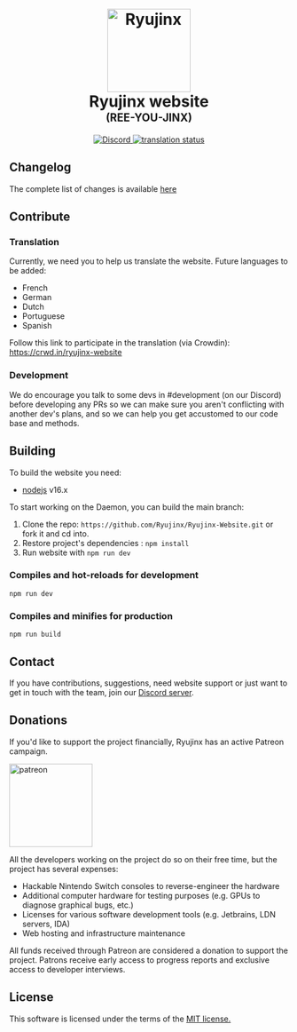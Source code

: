 <h1 style="text-align:center">
  <br>
  <a href="https://ryujinx.org/"><img src="https://i.imgur.com/WcCj6Rt.png" alt="Ryujinx" width="150"></a>
  <br>
  <b>Ryujinx website</b>
  <br>
  <sub><sup><b>(REE-YOU-JINX)</b></sup></sub>
  <br>

</h1>

<p style="text-align:center">
    <a href="https://discord.com/invite/VkQYXAZ">
        <img src="https://img.shields.io/discord/410208534861447168?color=5865F2&label=Ryujinx&logo=discord&logoColor=white"
            alt="Discord">
    </a>
    <a title="Crowdin" target="_blank" href="https://crowdin.com/project/ryujinx-website">
        <img src="https://badges.crowdin.net/ryujinx-website/localized.svg" alt="translation status">
    </a>
</p>

## Changelog

The complete list of changes is available [here](CHANGELOG.md)

## Contribute

### Translation 

Currently, we need you to help us translate the website.
Future languages to be added:
- French
- German
- Dutch
- Portuguese
- Spanish

Follow this link to participate in the translation (via Crowdin): https://crwd.in/ryujinx-website

### Development

We do encourage you talk to some devs in #development (on our Discord) before developing any PRs so we can make sure you aren't conflicting with another dev's plans, and so we can help you get accustomed to our code base and methods.

## Building

To build the website you need:

- [nodejs](https://nodejs.org/en/) v16.x

To start working on the Daemon, you can build the main branch:

1. Clone the repo: `https://github.com/Ryujinx/Ryujinx-Website.git` or fork it and cd into.
2. Restore project's dependencies : `npm install`
3. Run website with `npm run dev`

### Compiles and hot-reloads for development

```
npm run dev
```

### Compiles and minifies for production

```
npm run build
```

## Contact

If you have contributions, suggestions, need website support or just want to get in touch with the team, join our [Discord server](https://discord.com/invite/Ryujinx).

## Donations

If you'd like to support the project financially, Ryujinx has an active Patreon campaign.

<a href="https://www.patreon.com/ryujinx">
    <img alt="patreon" src="https://images.squarespace-cdn.com/content/v1/560c1d39e4b0b4fae0c9cf2a/1567548955044-WVD994WZP76EWF15T0L3/Patreon+Button.png?format=500w" width="150">
</a>

All the developers working on the project do so on their free time, but the project has several expenses:
* Hackable Nintendo Switch consoles to reverse-engineer the hardware
* Additional computer hardware for testing purposes (e.g. GPUs to diagnose graphical bugs, etc.)
* Licenses for various software development tools (e.g. Jetbrains, LDN servers, IDA)
* Web hosting and infrastructure maintenance

All funds received through Patreon are considered a donation to support the project. Patrons receive early access to progress reports and exclusive access to developer interviews.

## License

This software is licensed under the terms of the <a href="https://github.com/Ryujinx/Ryujinx-Website/blob/master/LICENSE.txt" target="_blank">MIT license.</a></i><br />
